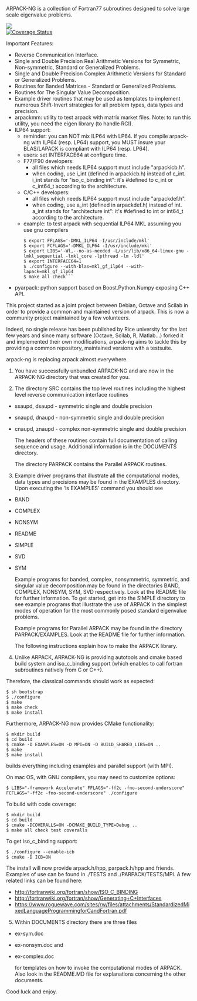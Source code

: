 ARPACK-NG is a collection of Fortran77 subroutines designed to solve large scale
eigenvalue problems.

<a href="https://travis-ci.org/opencollab/arpack-ng"><img src="https://travis-ci.org/opencollab/arpack-ng.svg"/></a><br/>
[![Coverage Status](https://coveralls.io/repos/github/opencollab/arpack-ng/badge.svg?branch=master)](https://coveralls.io/github/opencollab/arpack-ng?branch=master)

Important Features:

* Reverse Communication Interface.
* Single and Double Precision Real Arithmetic Versions for Symmetric,
  Non-symmetric, Standard or Generalized Problems.
* Single and Double Precision Complex Arithmetic Versions for Standard or
  Generalized Problems.
* Routines for Banded Matrices - Standard or Generalized Problems.
* Routines for The Singular Value Decomposition.
* Example driver routines that may be used as templates to implement numerous
  Shift-Invert strategies for all problem types, data types and precision.
* arpackmm: utility to test arpack with matrix market files.
  Note: to run this utility, you need the eigen library (to handle RCI).
* ILP64 support:
  * reminder: you can NOT mix ILP64 with LP64. If you compile arpack-ng with ILP64
    (resp. LP64) support, you MUST insure your BLAS/LAPACK is compliant with ILP64
    (resp. LP64).
  * users: set INTERFACE64 at configure time.
  * F77/F90 developers:
    * all files which needs ILP64 support must include "arpackicb.h".
    * when coding, use i_int (defined in arpackicb.h) instead of c_int.
      i_int stands for "iso_c_binding int": it's #defined to c_int or c_int64_t
      according to the architecture.
  * C/C++ developers:
    * all files which needs ILP64 support must include "arpackdef.h".
    * when coding, use a_int (defined in arpackdef.h) instead of int.
      a_int stands for "architecture int": it's #defined to int or int64_t according
      to the architecture.
  * example: to test arpack with sequential ILP64 MKL assuming you use gnu compilers
    ```$ ./bootstrap
    $ export FFLAGS='-DMKL_ILP64 -I/usr/include/mkl'
    $ export FCFLAGS='-DMKL_ILP64 -I/usr/include/mkl'
    $ export LIBS='-Wl,--no-as-needed -L/usr/lib/x86_64-linux-gnu -lmkl_sequential -lmkl_core -lpthread -lm -ldl'
    $ export INTERFACE64=1
    $ ./configure --with-blas=mkl_gf_ilp64 --with-lapack=mkl_gf_ilp64
    $ make all check```
* pyarpack: python support based on Boost.Python.Numpy exposing C++ API.

This project started as a joint project between Debian, Octave and Scilab in order to
provide a common and maintained version of arpack.
This is now a community project maintained by a few volunteers.

Indeed, no single release has been published by Rice university for the last
few years and since many software (Octave, Scilab, R, Matlab...) forked it and
implemented their own modifications, arpack-ng aims to tackle this by providing
a common repository, maintained versions with a testsuite.

arpack-ng is replacing arpack almost everywhere.

1. You have successfully unbundled ARPACK-NG and are now in the ARPACK-NG
   directory that was created for you.

2. The directory SRC contains the top level routines including
   the highest level reverse communication interface routines

* ssaupd, dsaupd - symmetric single and double precision
* snaupd, dnaupd - non-symmetric single and double precision
* cnaupd, znaupd - complex non-symmetric single and double precision

   The headers of these routines contain full documentation of calling
   sequence and usage.  Additional information is in the DOCUMENTS directory.

   The directory PARPACK contains the Parallel ARPACK routines.


3. Example driver programs that illustrate all the computational modes,
   data types and precisions may be found in the EXAMPLES directory.
   Upon executing the 'ls EXAMPLES' command you should see

* BAND
* COMPLEX
* NONSYM
* README
* SIMPLE
* SVD
* SYM

   Example programs for banded, complex, nonsymmetric, symmetric,
   and singular value decomposition may be found in the directories
   BAND, COMPLEX, NONSYM, SYM, SVD respectively.  Look at the README
   file for further information.  To get started, get into the SIMPLE
   directory to see example programs that illustrate the use of ARPACK in
   the simplest modes of operation for the most commonly posed
   standard eigenvalue problems.


   Example programs for Parallel ARPACK may be found in the directory
   PARPACK/EXAMPLES. Look at the README file for further information.

   The following instructions explain how to make the ARPACK library.

4. Unlike ARPACK, ARPACK-NG is providing autotools and cmake based build
   system and iso_c_binding support (which enables to call fortran 
   subroutines natively from C or C++).

Therefore, the classical commands should work as expected:
   
   
    $ sh bootstrap
    $ ./configure
    $ make
    $ make check
    $ make install

Furthermore, ARPACK-NG now provides CMake functionality:
   
    $ mkdir build
    $ cd build
    $ cmake -D EXAMPLES=ON -D MPI=ON -D BUILD_SHARED_LIBS=ON ..
    $ make
    $ make install
   builds everything including examples and parallel support (with MPI).

On mac OS, with GNU compilers, you may need to customize options:

    $ LIBS="-framework Accelerate" FFLAGS="-ff2c -fno-second-underscore" FCFLAGS="-ff2c -fno-second-underscore" ./configure

To build with code coverage:
   
    $ mkdir build
    $ cd build
    $ cmake -DCOVERALLS=ON -DCMAKE_BUILD_TYPE=Debug ..
    $ make all check test coveralls

To get iso_c_binding support:
   
    $ ./configure --enable-icb
    $ cmake -D ICB=ON
   The install will now provide arpack.h/hpp, parpack.h/hpp and friends.
   Examples of use can be found in ./TESTS and ./PARPACK/TESTS/MPI.
   A few related links can be found here:

   * http://fortranwiki.org/fortran/show/ISO_C_BINDING
   * http://fortranwiki.org/fortran/show/Generating+C+Interfaces
   * https://www.roguewave.com/sites/rw/files/attachments/StandardizedMixedLanguageProgrammingforCandFortran.pdf

5. Within DOCUMENTS directory there are three files

* ex-sym.doc
* ex-nonsym.doc and
* ex-complex.doc

   for templates on how to invoke the computational modes of ARPACK.
   Also look in the README.MD file for explanations concerning the
   other documents.
 
 Good luck and enjoy.
